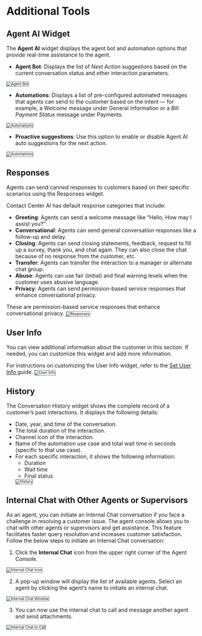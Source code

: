 # Additional Tools

## Agent AI Widget

The **Agent AI** widget displays the agent bot and automation options that provide real-time assistance to the agent.

* **Agent Bot**: Displays the list of _Next Action_ suggestions based on the current conversation status and other interaction parameters.
<img src="../images/agent-bot.png" alt="Agent Bot" title="Agent Bot" style="border: 1px solid gray; zoom:70%;">

* **Automations**: Displays a list of pre-configured automated messages that agents can send to the customer based on the intent — for example, a _Welcome_ message under General information or a _Bill Payment Status_ message under Payments.
<img src="../images/automations.png" alt="Automations" title="Automations" style="border: 1px solid gray; zoom:70%;">

* **Proactive suggestions**: Use this option to enable or disable Agent AI auto suggestions for the next action.
<img src="../images/proactive-suggestions.png" alt="Automations" title="Automations" style="border: 1px solid gray; zoom:70%;">

## Responses

Agents can send canned responses to customers based on their specific scenarios using the Responses widget.

Contact Center AI has default response categories that include:

* **Greeting**: Agents can send a welcome message like “Hello, How may I assist you?”
* **Conversational**: Agents can send general conversation responses like a follow-up and delay.
* **Closing**: Agents can send closing statements, feedback, request to fill up a survey, thank you, and chat again. They can also close the chat because of no response from the customer, etc.
* **Transfer**: Agents can transfer the interaction to a manager or alternate chat group.
* **Abuse**: Agents can use fair (initial) and final warning levels when the customer uses abusive language.
* **Privacy**: Agents can send permission-based service responses that enhance conversational privacy.

These are permission-based service responses that enhance conversational privacy.
<img src="../images/responses.png" alt="Responses" title="Responses" style="border: 1px solid gray; zoom:70%;">

## User Info

You can view additional information about the customer in this section. If needed, you can customize this widget and add more information.

For instructions on customizing the User Info widget, refer to the [Set User Info ](../flows/node-types/utils.md#set-user-info)guide.
<img src="../images/user-info.png" alt="User Info" title="User Info" style="border: 1px solid gray; zoom:70%;">

## History

The Conversation History widget shows the complete record of a customer’s past interactions. It displays the following details:

* Date, year, and time of the conversation.
* The total duration of the interaction.
* Channel icon of the interaction.
* Name of the automation use case and total wait time in seconds (specific to that use case).
* For each specific interaction, it shows the following information:
    * Duration
    * Wait time
    * Final status
    <img src="../images/history.png" alt="History" title="History" style="border: 1px solid gray; zoom:70%;">

## Internal Chat with Other Agents or Supervisors

As an agent, you can initiate an Internal Chat conversation if you face a challenge in resolving a customer issue. The agent console allows you to chat with other agents or supervisors and get assistance. This feature facilitates faster query resolution and increases customer satisfaction. Follow the below steps to initiate an Internal Chat conversation:

1. Click the **Internal Chat** icon from the upper right corner of the Agent Console.  
<img src="../images/internal-chat.png" alt="Internal Chat Icon" title="Internal Chat Icon" style="border: 1px solid gray; zoom:70%;">

2. A pop-up window will display the list of available agents. Select an agent by clicking the agent’s name to initiate an internal chat.  
<img src="../images/internal-chat-window.png" alt="Internal Chat Window" title="RInternal Chat Window" style="border: 1px solid gray; zoom:70%;">

3. You can now use the internal chat to call and message another agent and send attachments.
<img src="../images/call-button.png" alt="Internal Chat to Call" title="RInternal Chat to Call" style="border: 1px solid gray; zoom:70%;">